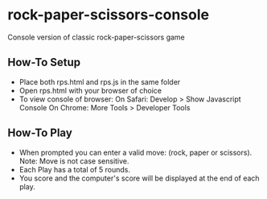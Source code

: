 # rock-paper-scissors-console
Console version of classic rock-paper-scissors game
## How-To Setup
- Place both rps.html and rps.js in the same folder
- Open rps.html with your browser of choice
- To view console of browser:
	On Safari: Develop > Show Javascript Console
	On Chrome: More Tools > Developer Tools
 
## How-To Play
- When prompted you can enter a valid move: (rock, paper or scissors).
	Note: Move is not case sensitive.
- Each Play has a total of 5 rounds.
- You score and the computer's score will be displayed at the end of each play. 
